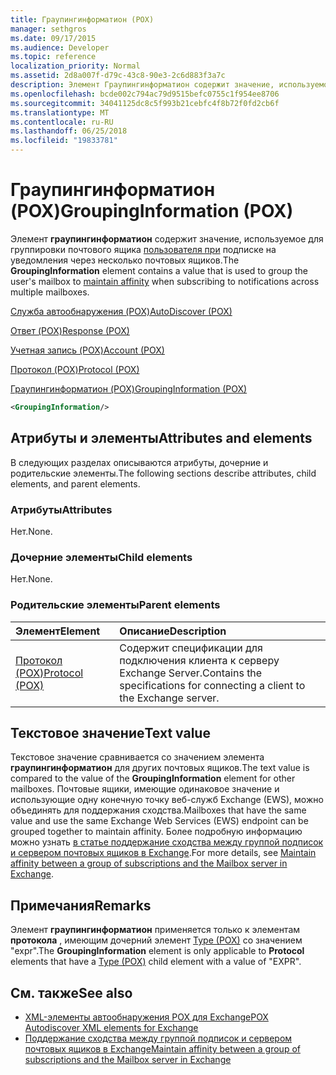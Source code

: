 ```yaml
---
title: Граупингинформатион (POX)
manager: sethgros
ms.date: 09/17/2015
ms.audience: Developer
ms.topic: reference
localization_priority: Normal
ms.assetid: 2d8a007f-d79c-43c8-90e3-2c6d883f3a7c
description: Элемент Граупингинформатион содержит значение, используемое для группировки почтового ящика пользователя при подписке на уведомления через несколько почтовых ящиков.
ms.openlocfilehash: bcde002c794ac79d9515befc0755c1f954ee8706
ms.sourcegitcommit: 34041125dc8c5f993b21cebfc4f8b72f0fd2cb6f
ms.translationtype: MT
ms.contentlocale: ru-RU
ms.lasthandoff: 06/25/2018
ms.locfileid: "19833781"
---
```

# <a name="groupinginformation-pox"></a><span data-ttu-id="087cd-103">Граупингинформатион (POX)</span><span class="sxs-lookup"><span data-stu-id="087cd-103">GroupingInformation (POX)</span></span>

<span data-ttu-id="087cd-104">Элемент **граупингинформатион** содержит значение, используемое для группировки почтового ящика [пользователя при](http://msdn.microsoft.com/library/1bda4094-88c3-4f61-9219-6ee70f6e81cf%28Office.15%29.aspx) подписке на уведомления через несколько почтовых ящиков.</span><span class="sxs-lookup"><span data-stu-id="087cd-104">The **GroupingInformation** element contains a value that is used to group the user's mailbox to [maintain affinity](http://msdn.microsoft.com/library/1bda4094-88c3-4f61-9219-6ee70f6e81cf%28Office.15%29.aspx) when subscribing to notifications across multiple mailboxes.</span></span> 
  
[<span data-ttu-id="087cd-105">Служба автообнаружения (POX)</span><span class="sxs-lookup"><span data-stu-id="087cd-105">AutoDiscover (POX)</span></span>](autodiscover-pox.md)
  
[<span data-ttu-id="087cd-106">Ответ (POX)</span><span class="sxs-lookup"><span data-stu-id="087cd-106">Response (POX)</span></span>](response-pox.md)
  
[<span data-ttu-id="087cd-107">Учетная запись (POX)</span><span class="sxs-lookup"><span data-stu-id="087cd-107">Account (POX)</span></span>](account-pox.md)
  
[<span data-ttu-id="087cd-108">Протокол (POX)</span><span class="sxs-lookup"><span data-stu-id="087cd-108">Protocol (POX)</span></span>](protocol-pox.md)
  
[<span data-ttu-id="087cd-109">Граупингинформатион (POX)</span><span class="sxs-lookup"><span data-stu-id="087cd-109">GroupingInformation (POX)</span></span>](groupinginformation-pox.md)
  
```XML
<GroupingInformation/>
```

## <a name="attributes-and-elements"></a><span data-ttu-id="087cd-110">Атрибуты и элементы</span><span class="sxs-lookup"><span data-stu-id="087cd-110">Attributes and elements</span></span>

<span data-ttu-id="087cd-111">В следующих разделах описываются атрибуты, дочерние и родительские элементы.</span><span class="sxs-lookup"><span data-stu-id="087cd-111">The following sections describe attributes, child elements, and parent elements.</span></span>
  
### <a name="attributes"></a><span data-ttu-id="087cd-112">Атрибуты</span><span class="sxs-lookup"><span data-stu-id="087cd-112">Attributes</span></span>

<span data-ttu-id="087cd-113">Нет.</span><span class="sxs-lookup"><span data-stu-id="087cd-113">None.</span></span>
  
### <a name="child-elements"></a><span data-ttu-id="087cd-114">Дочерние элементы</span><span class="sxs-lookup"><span data-stu-id="087cd-114">Child elements</span></span>

<span data-ttu-id="087cd-115">Нет.</span><span class="sxs-lookup"><span data-stu-id="087cd-115">None.</span></span>
  
### <a name="parent-elements"></a><span data-ttu-id="087cd-116">Родительские элементы</span><span class="sxs-lookup"><span data-stu-id="087cd-116">Parent elements</span></span>

|<span data-ttu-id="087cd-117">**Элемент**</span><span class="sxs-lookup"><span data-stu-id="087cd-117">**Element**</span></span>|<span data-ttu-id="087cd-118">**Описание**</span><span class="sxs-lookup"><span data-stu-id="087cd-118">**Description**</span></span>|
|:-----|:-----|
|[<span data-ttu-id="087cd-119">Протокол (POX)</span><span class="sxs-lookup"><span data-stu-id="087cd-119">Protocol (POX)</span></span>](protocol-pox.md) <br/> |<span data-ttu-id="087cd-120">Содержит спецификации для подключения клиента к серверу Exchange Server.</span><span class="sxs-lookup"><span data-stu-id="087cd-120">Contains the specifications for connecting a client to the Exchange server.</span></span>  <br/> |
   
## <a name="text-value"></a><span data-ttu-id="087cd-121">Текстовое значение</span><span class="sxs-lookup"><span data-stu-id="087cd-121">Text value</span></span>

<span data-ttu-id="087cd-122">Текстовое значение сравнивается со значением элемента **граупингинформатион** для других почтовых ящиков.</span><span class="sxs-lookup"><span data-stu-id="087cd-122">The text value is compared to the value of the **GroupingInformation** element for other mailboxes.</span></span> <span data-ttu-id="087cd-123">Почтовые ящики, имеющие одинаковое значение и использующие одну конечную точку веб-служб Exchange (EWS), можно объединять для поддержания сходства.</span><span class="sxs-lookup"><span data-stu-id="087cd-123">Mailboxes that have the same value and use the same Exchange Web Services (EWS) endpoint can be grouped together to maintain affinity.</span></span> <span data-ttu-id="087cd-124">Более подробную информацию можно узнать [в статье поддержание сходства между группой подписок и сервером почтовых ящиков в Exchange](http://msdn.microsoft.com/library/1bda4094-88c3-4f61-9219-6ee70f6e81cf%28Office.15%29.aspx).</span><span class="sxs-lookup"><span data-stu-id="087cd-124">For more details, see [Maintain affinity between a group of subscriptions and the Mailbox server in Exchange](http://msdn.microsoft.com/library/1bda4094-88c3-4f61-9219-6ee70f6e81cf%28Office.15%29.aspx).</span></span>
  
## <a name="remarks"></a><span data-ttu-id="087cd-125">Примечания</span><span class="sxs-lookup"><span data-stu-id="087cd-125">Remarks</span></span>

<span data-ttu-id="087cd-126">Элемент **граупингинформатион** применяется только к элементам **протокола** , имеющим дочерний элемент [Type (POX)](type-pox.md) со значением "expr".</span><span class="sxs-lookup"><span data-stu-id="087cd-126">The **GroupingInformation** element is only applicable to **Protocol** elements that have a [Type (POX)](type-pox.md) child element with a value of "EXPR".</span></span> 
  
## <a name="see-also"></a><span data-ttu-id="087cd-127">См. также</span><span class="sxs-lookup"><span data-stu-id="087cd-127">See also</span></span>

- [<span data-ttu-id="087cd-128">XML-элементы автообнаружения POX для Exchange</span><span class="sxs-lookup"><span data-stu-id="087cd-128">POX Autodiscover XML elements for Exchange</span></span>](pox-autodiscover-xml-elements-for-exchange.md)
- [<span data-ttu-id="087cd-129">Поддержание сходства между группой подписок и сервером почтовых ящиков в Exchange</span><span class="sxs-lookup"><span data-stu-id="087cd-129">Maintain affinity between a group of subscriptions and the Mailbox server in Exchange</span></span>](http://msdn.microsoft.com/library/1bda4094-88c3-4f61-9219-6ee70f6e81cf%28Office.15%29.aspx)

